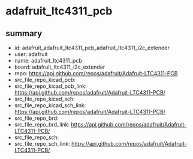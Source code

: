 # adafruit_ltc4311_pcb
 
## summary 
* id: adafruit_adafruit_ltc4311_pcb_adafruit_ltc4311_i2c_extender
* user: adafruit
* name: adafruit_ltc4311_pcb
* board: adafruit_ltc4311_i2c_extender
* repo: https://api.github.com/repos/adafruit/Adafruit-LTC4311-PCB
* src_file_repo_kicad_pcb: 
* src_file_repo_kicad_pcb_link: https://api.github.com/repos/adafruit/Adafruit-LTC4311-PCB/
* src_file_repo_kicad_sch: 
* src_file_repo_kicad_sch_link: https://api.github.com/repos/adafruit/Adafruit-LTC4311-PCB/
* src_file_repo_brd: 
* src_file_repo_brd_link: https://api.github.com/repos/adafruit/Adafruit-LTC4311-PCB/
* src_file_repo_sch: 
* src_file_repo_sch_link: https://api.github.com/repos/adafruit/Adafruit-LTC4311-PCB/




